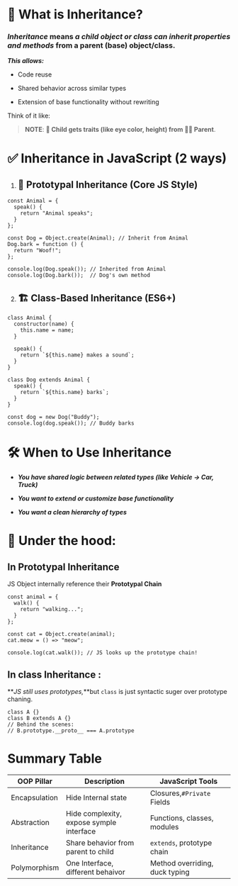 # 🧬 What is Inheritance?

### **_Inheritance_** means **_a child object or class can inherit properties and methods_** from a parent (base) object/class.

**_This allows:_**

- Code reuse

- Shared behavior across similar types

- Extension of base functionality without rewriting

Think of it like:

> **NOTE**: **🧒 Child gets traits (like eye color, height) from 👨‍👩 Parent**.

# ✅ Inheritance in JavaScript (2 ways)

1. ## 🔁 Prototypal Inheritance (Core JS Style)

```JS
const Animal = {
  speak() {
    return "Animal speaks";
  }
};

const Dog = Object.create(Animal); // Inherit from Animal
Dog.bark = function () {
  return "Woof!";
};

console.log(Dog.speak()); // Inherited from Animal
console.log(Dog.bark());  // Dog's own method
```

2. ## 🏗️ Class-Based Inheritance (ES6+)

```JS
class Animal {
  constructor(name) {
    this.name = name;
  }

  speak() {
    return `${this.name} makes a sound`;
  }
}

class Dog extends Animal {
  speak() {
    return `${this.name} barks`;
  }
}

const dog = new Dog("Buddy");
console.log(dog.speak()); // Buddy barks

```

# 🛠 When to Use Inheritance

- **_You have shared logic between related types (like Vehicle → Car, Truck)_**

- **_You want to extend or customize base functionality_**

- **_You want a clean hierarchy of types_**

# 🧠 Under the hood:

## In Prototypal Inheritance

JS Object internally reference their **Prototypal Chain**

```JS
const animal = {
  walk() {
    return "walking...";
  }
};

const cat = Object.create(animal);
cat.meow = () => "meow";

console.log(cat.walk()); // JS looks up the prototype chain!
```

## In class Inheritance :

**_JS still uses prototypes,_**but `class` is just syntactic suger over prototype chaning.

```JS
class A {}
class B extends A {}
// Behind the scenes:
// B.prototype.__proto__ === A.prototype
```

# Summary Table

| OOP Pillar    | Description                              | JavaScript Tools               |
| ------------- | ---------------------------------------- | ------------------------------ |
| Encapsulation | Hide Internal state                      | Closures,`#Private` Fields     |
| Abstraction   | Hide complexity, expose symple interface | Functions, classes, modules    |
| Inheritance   | Share behavior from parent to child      | `extends`, prototype chain     |
| Polymorphism  | One Interface, different behaivor        | Method overriding, duck typing |
